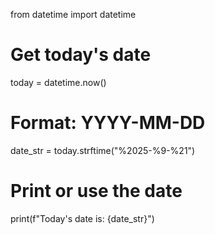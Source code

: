from datetime import datetime

# Get today's date
today = datetime.now()

# Format: YYYY-MM-DD
date_str = today.strftime("%2025-%9-%21")

# Print or use the date
print(f"Today's date is: {date_str}")
